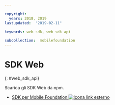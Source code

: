 ```yaml
---

copyright:
  years: 2018, 2019
lastupdated:  "2019-02-11"

keywords: web sdk, web sdk api

subcollection:  mobilefoundation
---
```


#	SDK Web
{: #web_sdk_api}

Scarica gli SDK Web da npm.

* [SDK per Mobile Foundation ![Icona link esterno](../../icons/launch-glyph.svg "Icona link esterno")](https://www.npmjs.com/package/ibm-mfp-web-sdk)
